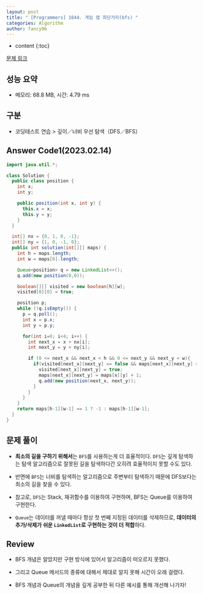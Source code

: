```yaml
---
layout: post
title: " [Programmers] 1844. 게임 맵 최단거리(bfs) "
categories: Algorithm
author: fancy96
---
```

* content
{:toc}

[문제 링크](https://school.programmers.co.kr/learn/courses/30/lessons/1844)

## 성능 요약

* 메모리: 68.8 MB, 시간: 4.79 ms

## 구분

* 코딩테스트 연습 > 깊이／너비 우선 탐색（DFS／BFS）

## Answer Code1(2023.02.14)

```java
import java.util.*;

class Solution {
  public class position {
    int x;
    int y;

    public position(int x, int y) {
      this.x = x;
      this.y = y;
    }
  }

  int[] nx = {0, 1, 0, -1};
  int[] ny = {1, 0, -1, 0};
  public int solution(int[][] maps) {
    int h = maps.length;
    int w = maps[0].length;

    Queue<position> q = new LinkedList<>();
    q.add(new position(0,0));

    boolean[][] visited = new boolean[h][w];
    visited[0][0] = true;

    position p;
    while (!q.isEmpty()) {
      p = q.poll();
      int x = p.x;
      int y = p.y;

      for(int i=0; i<4; i++) {
        int next_x = x + nx[i];
        int next_y = y + ny[i];

        if (0 <= next_x && next_x < h && 0 <= next_y && next_y < w){
          if(visited[next_x][next_y] == false && maps[next_x][next_y] > 0) {
            visited[next_x][next_y] = true;
            maps[next_x][next_y] = maps[x][y] + 1;
            q.add(new position(next_x, next_y));
          }
        }
      }
    }
    return maps[h-1][w-1] == 1 ? -1 : maps[h-1][w-1];
  }
}
```

## 문제 풀이

* **최소의 길을 구하기 위해서**는 `BFS`를 사용하는게 더 효율적이다. `DFS`는 깊게 탐색하는 탐색 알고리즘으로 잘못된 길을 탐색하다간 오히려 효율적이지 못할 수도 있다. 

* 반면에 `BFS`는 너비를 탐색하는 알고리즘으로 주변부터 탐색하기 때문에 DFS보다는 최소의 길을 찾을 수 있다.

* 참고로, `DFS`는 Stack, 재귀함수를 이용하여 구현하며, BFS는 Queue를 이용하여 구현한다.

* `Queue`는 데이터를 꺼낼 때마다 항상 첫 번째 지정된 데이터를 삭제하므로, **데이터의 추가/삭제가 쉬운 `LinkedList`로 구현하는 것이 더 적합**하다.

## Review

* BFS 개념은 알았지만 구현 방식에 있어서 알고리즘이 떠오르지 못했다.

* 그리고 Queue 메서드의 종류에 대해서 제대로 알지 못해 시간이 오래 걸렸다.

* BFS 개념과 Queue의 개념을 깊게 공부한 뒤 다른 예시를 통해 개선해 나가자!